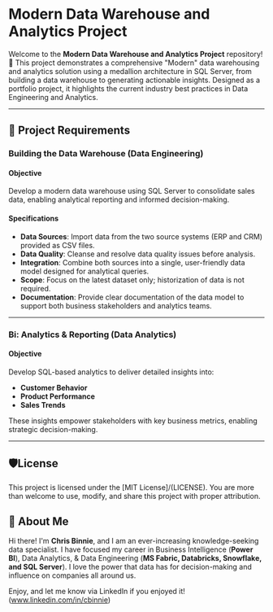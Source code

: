 # Modern Data Warehouse and Analytics Project

Welcome to the **Modern Data Warehouse and Analytics Project** repository! 🚀
This project demonstrates a comprehensive "Modern" data warehousing and analytics solution using a medallion architecture in SQL Server, from building a data warehouse to generating actionable insights. Designed as a portfolio project, it highlights the current industry best practices in Data Engineering and Analytics.

---

## 🚀 Project Requirements

### Building the Data Warehouse (Data Engineering)

#### Objective
Develop a modern data warehouse using SQL Server to consolidate sales data, enabling analytical reporting and informed decision-making.

#### Specifications
- **Data Sources**: Import data from the two source systems (ERP and CRM) provided as CSV files.
- **Data Quality**: Cleanse and resolve data quality issues before analysis.
- **Integration**: Combine both sources into a single, user-friendly data model designed for analytical queries.
- **Scope**: Focus on the latest dataset only; historization of data is not required.
- **Documentation**: Provide clear documentation of the data model to support both business stakeholders and analytics teams.

---

### Bi: Analytics & Reporting (Data Analytics)

#### Objective
Develop SQL-based analytics to deliver detailed insights into: 
- **Customer Behavior**
- **Product Performance**
- **Sales Trends**

These insights empower stakeholders with key business metrics, enabling strategic decision-making.

---

## 🛡️License

This project is licensed under the [MIT License]/(LICENSE). You are more than welcome to use, modify, and share this project with proper attribution. 

## 🐺 About Me

Hi there! I'm **Chris Binnie**, and I am an ever-increasing knowledge-seeking data specialist. I have focused my career in Business Intelligence (**Power BI**), Data Analytics, & Data Engineering (**MS Fabric, Databricks, Snowflake, and SQL Server**). I love the power that data has for decision-making and influence on companies all around us. 

Enjoy, and let me know via LinkedIn if you enjoyed it! (www.linkedin.com/in/cbinnie)
